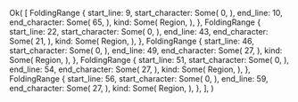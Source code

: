 Ok(
    [
        FoldingRange {
            start_line: 9,
            start_character: Some(
                0,
            ),
            end_line: 10,
            end_character: Some(
                65,
            ),
            kind: Some(
                Region,
            ),
        },
        FoldingRange {
            start_line: 22,
            start_character: Some(
                0,
            ),
            end_line: 43,
            end_character: Some(
                21,
            ),
            kind: Some(
                Region,
            ),
        },
        FoldingRange {
            start_line: 46,
            start_character: Some(
                0,
            ),
            end_line: 49,
            end_character: Some(
                27,
            ),
            kind: Some(
                Region,
            ),
        },
        FoldingRange {
            start_line: 51,
            start_character: Some(
                0,
            ),
            end_line: 54,
            end_character: Some(
                27,
            ),
            kind: Some(
                Region,
            ),
        },
        FoldingRange {
            start_line: 56,
            start_character: Some(
                0,
            ),
            end_line: 59,
            end_character: Some(
                27,
            ),
            kind: Some(
                Region,
            ),
        },
    ],
)